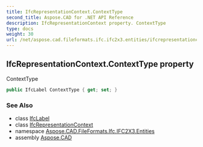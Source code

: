```yaml
---
title: IfcRepresentationContext.ContextType
second_title: Aspose.CAD for .NET API Reference
description: IfcRepresentationContext property. ContextType
type: docs
weight: 30
url: /net/aspose.cad.fileformats.ifc.ifc2x3.entities/ifcrepresentationcontext/contexttype/
---
```

## IfcRepresentationContext.ContextType property

ContextType

```csharp
public IfcLabel ContextType { get; set; }
```

### See Also

* class [IfcLabel](../../../aspose.cad.fileformats.ifc.ifc2x3.types/ifclabel/)
* class [IfcRepresentationContext](../)
* namespace [Aspose.CAD.FileFormats.Ifc.IFC2X3.Entities](../../ifcrepresentationcontext/)
* assembly [Aspose.CAD](../../../)



